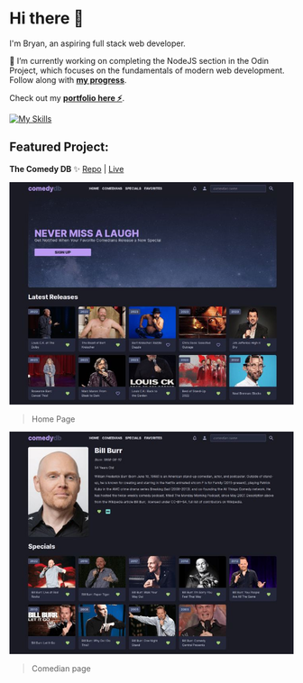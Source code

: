 # Hi there 👋

I'm Bryan, an aspiring full stack web developer.

🔭 I’m currently working on completing the NodeJS section in the Odin Project, which focuses on the fundamentals of modern web development. Follow along with [**my progress**](https://github.com/bmilcs/op).

Check out my **[portfolio here ⚡](https://www.bmilcs.com)**.

[![My Skills](https://skillicons.dev/icons?i=react,html,css,sass,nodejs,webpack,firebase,figma,jest&perline=12)](https://skillicons.dev)

## Featured Project:

**The Comedy DB** ✨ [Repo](https://github.com/bmilcs/odin-javascript-final-project) | [Live](https://comedy.bmilcs.com)

![comedy db](./comedy/home-page.jpg)

> Home Page

![comedy db](./comedy/comedian-page.jpg)

> Comedian page

<!--
**bmilcs/bmilcs** is a ✨ _special_ ✨ repository because its `README.md` (this file) appears on your GitHub profile.

Here are some ideas to get you started:

- 👯 I’m looking to collaborate on ...
- 🤔 I’m looking for help with ...
- 💬 Ask me about ...
- 📫 How to reach me: ...
- 😄 Pronouns: ...
- ⚡ Fun fact: ...
-->
